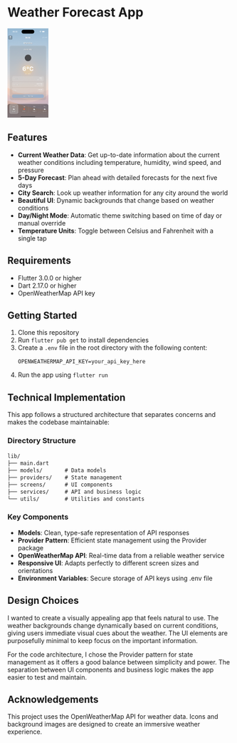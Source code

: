 # Weather Forecast App

<img src="screenshots/app_screenshot.png" alt="Weather App Screenshot" style="max-height: 200px;">

## Features

- **Current Weather Data**: Get up-to-date information about the current weather conditions including temperature, humidity, wind speed, and pressure
- **5-Day Forecast**: Plan ahead with detailed forecasts for the next five days
- **City Search**: Look up weather information for any city around the world
- **Beautiful UI**: Dynamic backgrounds that change based on weather conditions
- **Day/Night Mode**: Automatic theme switching based on time of day or manual override
- **Temperature Units**: Toggle between Celsius and Fahrenheit with a single tap

## Requirements

- Flutter 3.0.0 or higher
- Dart 2.17.0 or higher
- OpenWeatherMap API key

## Getting Started

1. Clone this repository
2. Run `flutter pub get` to install dependencies
3. Create a `.env` file in the root directory with the following content:
   ```
   OPENWEATHERMAP_API_KEY=your_api_key_here
   ```
4. Run the app using `flutter run`

## Technical Implementation

This app follows a structured architecture that separates concerns and makes the codebase maintainable:

### Directory Structure

```
lib/
├── main.dart
├── models/       # Data models
├── providers/    # State management
├── screens/      # UI components
├── services/     # API and business logic
└── utils/        # Utilities and constants
```

### Key Components

- **Models**: Clean, type-safe representation of API responses
- **Provider Pattern**: Efficient state management using the Provider package
- **OpenWeatherMap API**: Real-time data from a reliable weather service
- **Responsive UI**: Adapts perfectly to different screen sizes and orientations
- **Environment Variables**: Secure storage of API keys using .env file

## Design Choices

I wanted to create a visually appealing app that feels natural to use. The weather backgrounds change dynamically based on current conditions, giving users immediate visual cues about the weather. The UI elements are purposefully minimal to keep focus on the important information.

For the code architecture, I chose the Provider pattern for state management as it offers a good balance between simplicity and power. The separation between UI components and business logic makes the app easier to test and maintain.

## Acknowledgements

This project uses the OpenWeatherMap API for weather data. Icons and background images are designed to create an immersive weather experience.

